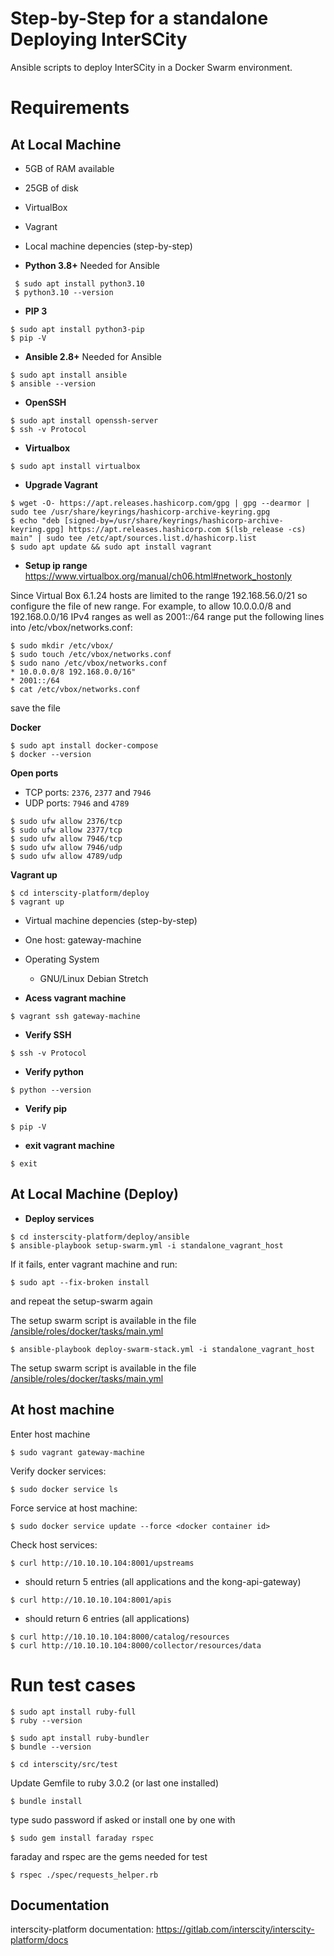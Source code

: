# Step-by-Step for a standalone Deploying InterSCity

Ansible scripts to deploy InterSCity in a Docker Swarm environment.

# Requirements

## At Local Machine

* 5GB of RAM available
* 25GB of disk
* VirtualBox
* Vagrant

* Local machine depencies (step-by-step)

 - **Python 3.8+** Needed for Ansible
 ```
  $ sudo apt install python3.10
  $ python3.10 --version
  ```
 - **PIP 3**
  ```
  $ sudo apt install python3-pip
  $ pip -V
  ```
 - **Ansible 2.8+** Needed for Ansible
  ```
  $ sudo apt install ansible
  $ ansible --version
  ```
 - **OpenSSH**
  ```
  $ sudo apt install openssh-server
  $ ssh -v Protocol
  ```

  - **Virtualbox**
  ```
  $ sudo apt install virtualbox
  ```
  - **Upgrade Vagrant**

  ```
  $ wget -O- https://apt.releases.hashicorp.com/gpg | gpg --dearmor | sudo tee /usr/share/keyrings/hashicorp-archive-keyring.gpg
  $ echo "deb [signed-by=/usr/share/keyrings/hashicorp-archive-keyring.gpg] https://apt.releases.hashicorp.com $(lsb_release -cs) main" | sudo tee /etc/apt/sources.list.d/hashicorp.list
  $ sudo apt update && sudo apt install vagrant
  ```
   - **Setup ip range**
  https://www.virtualbox.org/manual/ch06.html#network_hostonly
  
  Since Virtual Box 6.1.24 hosts are limited to the range 192.168.56.0/21 so configure the file of new range.
  For example, to allow 10.0.0.0/8 and 192.168.0.0/16 IPv4 ranges as well as 2001::/64 range put the following lines
into /etc/vbox/networks.conf:
  ```
  $ sudo mkdir /etc/vbox/
  $ sudo touch /etc/vbox/networks.conf 
  $ sudo nano /etc/vbox/networks.conf
  * 10.0.0.0/8 192.168.0.0/16"
  * 2001::/64
  $ cat /etc/vbox/networks.conf
  ```
  save the file
  

 **Docker**
  ```
 $ sudo apt install docker-compose
 $ docker --version
  ```

 **Open ports**
  - TCP ports: `2376`, `2377` and `7946`
  - UDP ports: `7946` and `4789`
  ```
  $ sudo ufw allow 2376/tcp
  $ sudo ufw allow 2377/tcp
  $ sudo ufw allow 7946/tcp
  $ sudo ufw allow 7946/udp
  $ sudo ufw allow 4789/udp
  ```
 **Vagrant up**
 ```
$ cd interscity-platform/deploy
$ vagrant up
```

* Virtual machine depencies (step-by-step)

* One host: gateway-machine
* Operating System
  - GNU/Linux Debian Stretch

 - **Acess vagrant machine**
  ```
  $ vagrant ssh gateway-machine
  ```

 - **Verify SSH**
  ```
  $ ssh -v Protocol
  ```
 - **Verify python**
  ```
  $ python --version
  ```
 - **Verify pip**
  ```
  $ pip -V
  ```
 - **exit vagrant machine**
  ```
  $ exit
  ```
## At Local Machine (Deploy)

 - **Deploy services**
  ```
  $ cd insterscity-platform/deploy/ansible
  $ ansible-playbook setup-swarm.yml -i standalone_vagrant_host
  ```
  If it fails, enter vagrant machine and run:
  ```
  $ sudo apt --fix-broken install
  ```
  and repeat the setup-swarm again

  The setup swarm script is available in the file [/ansible/roles/docker/tasks/main.yml](./ansible/roles/docker/tasks/main.yml)
  ```
  $ ansible-playbook deploy-swarm-stack.yml -i standalone_vagrant_host
  ```
  The setup swarm script is available in the file [/ansible/roles/docker/tasks/main.yml](./ansible/roles/docker/tasks/main.yml)

  ## At host machine
  Enter host machine
  ```
  $ sudo vagrant gateway-machine
  ```
  Verify docker services:
  ```
  $ sudo docker service ls
  ```
  Force service at host machine:
  ```
  $ sudo docker service update --force <docker container id>
  ```
  Check host services:
  ```
  $ curl http://10.10.10.104:8001/upstreams
  ```
  - should return 5 entries (all applications and the kong-api-gateway)
  ```
  $ curl http://10.10.10.104:8001/apis
  ```
  - should return 6 entries (all applications)
  ```
  $ curl http://10.10.10.104:8000/catalog/resources
  $ curl http://10.10.10.104:8000/collector/resources/data
  ```

  # Run test cases
  ```
  $ sudo apt install ruby-full
  $ ruby --version
  ```
  ```
  $ sudo apt install ruby-bundler
  $ bundle --version
  ```
  ```
  $ cd interscity/src/test
  ```
  Update Gemfile to ruby 3.0.2 (or last one installed)
  ```
  $ bundle install
  ```
  type sudo password if asked
  or install one by one with
  ```
  $ sudo gem install faraday rspec
  ```
  faraday and rspec are the gems needed for test
  ```
  $ rspec ./spec/requests_helper.rb
  ```
  ## Documentation ##
  
   interscity-platform documentation: https://gitlab.com/interscity/interscity-platform/docs
